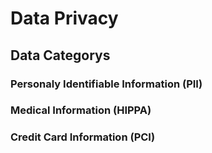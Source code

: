 # Data Privacy #
## Data Categorys ##
### Personaly Identifiable Information (PII) ###
### Medical Information (HIPPA) ###
### Credit Card Information (PCI) ###
